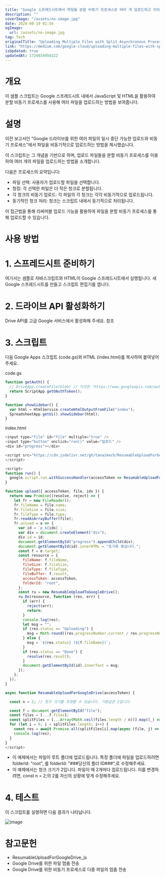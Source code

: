 ```yaml
---
title: "Google 스프레드시트에서 파일을 분할 비동기 프로세스로 여러 개 업로드하고 이어받기 업로드하는 방법"
description: ""
coverImage: "/assets/no-image.jpg"
date: 2024-08-19 01:54
ogImage: 
  url: /assets/no-image.jpg
tag: Tech
originalTitle: "Uploading Multiple Files with Split Asynchronous Processes and Resumable Upload in Google Spreadsheets"
link: "https://medium.com/google-cloud/uploading-multiple-files-with-split-asynchronous-processes-and-resumable-upload-in-google-d42eebbdfda9"
isUpdated: true
updatedAt: 1724034956322
---
```



# 개요

이 샘플 스크립트는 Google 스프레드시트 내에서 JavaScript 및 HTML을 활용하여 분할 비동기 프로세스를 사용해 여러 파일을 업로드하는 방법을 보여줍니다.

# 설명

이전 보고서인 "Google 드라이브를 위한 여러 파일의 일시 중단 가능한 업로드와 비동기 프로세스"에서 파일을 비동기적으로 업로드하는 방법을 제시했습니다.

<!-- cozy-coder - 수평 -->
<ins class="adsbygoogle"
     style="display:block"
     data-ad-client="ca-pub-4877378276818686"
     data-ad-slot="1107185301"
     data-ad-format="auto"
     data-full-width-responsive="true"></ins>
<script>
     (adsbygoogle = window.adsbygoogle || []).push({});
</script>

이 스크립트는 그 개념을 기반으로 하며, 업로드 파일들을 분할 비동기 프로세스를 이용하여 여러 개의 파일을 업로드하는 방법을 소개합니다.

다음은 프로세스의 요약입니다:

- 파일 선택: 사용자가 업로드할 파일을 선택합니다.
- 청킹: 각 선택한 파일은 더 작은 청크로 분할됩니다.
- 각 청크의 비동기 업로드: 각 파일의 각 청크는 각각 비동기적으로 업로드됩니다.
- 동기적인 청크 처리: 청크는 스크립트 내에서 동기적으로 처리됩니다.

이 접근법을 통해 리써머블 업로드 기능을 활용하여 파일을 분할 비동기 프로세스를 통해 업로드할 수 있습니다.

<!-- cozy-coder - 수평 -->
<ins class="adsbygoogle"
     style="display:block"
     data-ad-client="ca-pub-4877378276818686"
     data-ad-slot="1107185301"
     data-ad-format="auto"
     data-full-width-responsive="true"></ins>
<script>
     (adsbygoogle = window.adsbygoogle || []).push({});
</script>

# 사용 방법

# 1. 스프레드시트 준비하기

여기서는 샘플로 자바스크립트와 HTML이 Google 스프레드시트에서 실행됩니다. 새 Google 스프레드시트를 만들고 스크립트 편집기를 엽니다.

# 2. 드라이브 API 활성화하기

<!-- cozy-coder - 수평 -->
<ins class="adsbygoogle"
     style="display:block"
     data-ad-client="ca-pub-4877378276818686"
     data-ad-slot="1107185301"
     data-ad-format="auto"
     data-full-width-responsive="true"></ins>
<script>
     (adsbygoogle = window.adsbygoogle || []).push({});
</script>

Drive API를 고급 Google 서비스에서 활성화해 주세요. 참조

# 3. 스크립트

다음 Google Apps 스크립트 (code.gs)와 HTML (index.html)를 복사하여 붙여넣어 주세요.

code.gs

<!-- cozy-coder - 수평 -->
<ins class="adsbygoogle"
     style="display:block"
     data-ad-client="ca-pub-4877378276818686"
     data-ad-slot="1107185301"
     data-ad-format="auto"
     data-full-width-responsive="true"></ins>
<script>
     (adsbygoogle = window.adsbygoogle || []).push({});
</script>

```js
function getAuth() {
  // DriveApp.createFile(blob) // 이것은 "https://www.googleapis.com/auth/drive" 범위를 추가하는 데 사용됩니다.
  return ScriptApp.getOAuthToken();
}

function showSidebar() {
  var html = HtmlService.createHtmlOutputFromFile("index");
  SpreadsheetApp.getUi().showSidebar(html);
}
```

index.html

```js
<input type="file" id="file" multiple="true" />
<input type="button" onclick="run()" value="업로드" />
<div id="progress"></div>

<script src="https://cdn.jsdelivr.net/gh/tanaikech/ResumableUploadForGoogleDrive_js@2.0.2/resumableupload_js.min.js"></script>
</script>

<script>
function run() {
  google.script.run.withSuccessHandler(accessToken => ResumableUploadForGoogleDrive(accessToken)).getAuth();
}

function upload({ accessToken, file, idx }) {
  return new Promise((resolve, reject) => {
    let fr = new FileReader();
    fr.fileName = file.name;
    fr.fileSize = file.size;
    fr.fileType = file.type;
    fr.readAsArrayBuffer(file);
    fr.onload = e => {
      var id = `p_${idx}`;
      var div = document.createElement("div");
      div.id = id;
      document.getElementById("progress").appendChild(div);
      document.getElementById(id).innerHTML = "초기화 중입니다.";
      const f = e.target;
      const resource = {
        fileName: f.fileName,
        fileSize: f.fileSize,
        fileType: f.fileType,
        fileBuffer: f.result,
        accessToken: accessToken,
        folderId: "root",
      };
      const ru = new ResumableUploadToGoogleDrive();
      ru.Do(resource, function (res, err) {
        if (err) {
          reject(err);
          return;
        }
        console.log(res);
        let msg = "";
        if (res.status == "Uploading") {
          msg = Math.round((res.progressNumber.current / res.progressNumber.end) * 100) + `% (${f.fileName})`;
        } else {
          msg = `${res.status} (${f.fileName})`;
        }
        if (res.status == "Done") {
          resolve(res.result);
        }
        document.getElementById(id).innerText = msg;
      });
    };
  });
}

async function ResumableUploadForGoogleDrive(accessToken) {

  const n = 2; // 청크 크기를 조정할 수 있습니다. 기본값은 2입니다.

  const f = document.getElementById("file");
  const files = [...f.files];
  const splitFiles = [...Array(Math.ceil(files.length / n))].map((_) => files.splice(0, n));
  for (let i = 0; i < splitFiles.length; i++) {
    const res = await Promise.all(splitFiles[i].map(async (file, j) => await upload({ accessToken, file, idx: `${i}_${j}` })));
    console.log(res);
  }
}
</script>
```

- 이 예제에서는 파일이 루트 폴더에 업로드됩니다. 특정 폴더에 파일을 업로드하려면 folderId: "root", 를 folderId: "###당신의 폴더 ID###",로 수정해주세요.
- 이 예제에서는 청크 크기가 2입니다. 파일이 매 2개마다 업로드됩니다. 이를 변경하려면, const n = 2;의 2를 자신의 상황에 맞게 수정해주세요.

<!-- cozy-coder - 수평 -->
<ins class="adsbygoogle"
     style="display:block"
     data-ad-client="ca-pub-4877378276818686"
     data-ad-slot="1107185301"
     data-ad-format="auto"
     data-full-width-responsive="true"></ins>
<script>
     (adsbygoogle = window.adsbygoogle || []).push({});
</script>

# 4. 테스트

이 스크립트를 실행하면 다음 결과가 나타납니다.

![image](https://miro.medium.com/v2/resize:fit:920/0*wzkUAstazI9nzwXy.gif)

# 참고문헌

<!-- cozy-coder - 수평 -->
<ins class="adsbygoogle"
     style="display:block"
     data-ad-client="ca-pub-4877378276818686"
     data-ad-slot="1107185301"
     data-ad-format="auto"
     data-full-width-responsive="true"></ins>
<script>
     (adsbygoogle = window.adsbygoogle || []).push({});
</script>

- ResumableUploadForGoogleDrive_js
- Google Drive를 위한 파일 멈춤 전송
- Google Drive를 위한 비동기 프로세스로 다중 파일의 멈춤 전송
